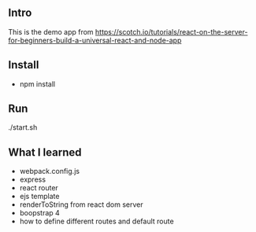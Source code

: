 ## Intro

This is the demo app from
https://scotch.io/tutorials/react-on-the-server-for-beginners-build-a-universal-react-and-node-app

## Install

* npm install

## Run

./start.sh

## What I learned

* webpack.config.js
* express
* react router
* ejs template
* renderToString from react dom server
* boopstrap 4
* how to define different routes and default route

